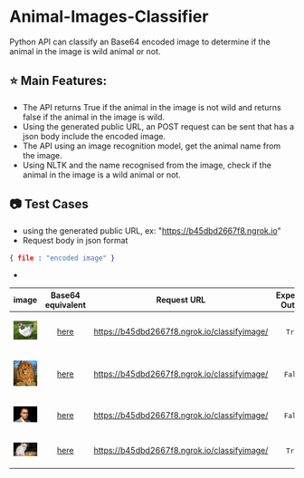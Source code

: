 # Animal-Images-Classifier

Python API can classify an Base64 encoded image to determine if the animal in the image is wild animal or not.

## :star: Main Features:

* The API returns True if the animal in the image is not wild and returns false if the animal in the image is wild. 
* Using the generated public URL, an POST request can be sent that has a json body include the encoded image.
* The API using an image recognition model, get the animal name from the image.
* Using NLTK and the name recognised from the image, check if the animal in the image is a wild animal or not. 

## :camera: Test Cases

* using the generated public URL, ex: "https://b45dbd2667f8.ngrok.io"
* Request body in json format

```json
{ file : "encoded image" }
```
*
|image|Base64 equivalent|Request URL|Expected Output|
|---|---|---|---|
|<p align='center'><img src="animal_images/hen.jpg" width="80"></p>| <p align='center'>[here](https://github.com/Nada-Nasser/images-classification/blob/main/encoded_images/hen.txt)</p>| https://b45dbd2667f8.ngrok.io/classifyimage/ | <p align='center'>```True```</p>|
|<p align='center'><img src="animal_images/lion.jpg" width="80"></p>| <p align='center'>[here](https://github.com/Nada-Nasser/images-classification/blob/main/encoded_images/lion.txt)</p>| https://b45dbd2667f8.ngrok.io/classifyimage/ | <p align='center'>```False```</p>|
|<p align='center'><img src="animal_images/man.jpg" width="80"></p>| <p align='center'>[here](https://github.com/Nada-Nasser/images-classification/blob/main/encoded_images/man.txt)</p>| https://b45dbd2667f8.ngrok.io/classifyimage/ | <p align='center'>```False```</p>|
|<p align='center'><img src="animal_images/cat2.jpg" width="80"></p>|<p align='center'> [here](https://github.com/Nada-Nasser/images-classification/blob/main/encoded_images/cat.txt)</p>| https://b45dbd2667f8.ngrok.io/classifyimage/ | <p align='center'>```True```</p>|



